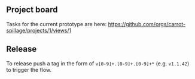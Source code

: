 ## Project board
Tasks for the current prototype are here:
https://github.com/orgs/carrot-spillage/projects/1/views/1

## Release
To release push a tag in the form of `v[0-9]+.[0-9]+.[0-9]+*` (e.g. `v1.1.42`) to trigger the flow.
